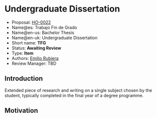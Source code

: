 # Undergraduate Dissertation

* Proposal: [HO-0022](0022-trabajo-fin-de-grado.md)
* Name@es: Trabajo Fin de Grado
* Name@en-us: Bachelor Thesis
* Name@en-uk: Undergraduate Dissertation
* Short name: **TFG**
* Status: **Awaiting Review**
* Type: **Item**
* Authors: [Emilio Rubiera](https://github.com/spitxa)
* Review Manager: TBD

## Introduction

Extended piece of research and writing on a single subject chosen by the student, typically completed in the final year of a degree programme.

## Motivation
